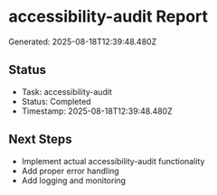 # accessibility-audit Report

Generated: 2025-08-18T12:39:48.480Z

## Status
- Task: accessibility-audit
- Status: Completed
- Timestamp: 2025-08-18T12:39:48.480Z

## Next Steps
- Implement actual accessibility-audit functionality
- Add proper error handling
- Add logging and monitoring
